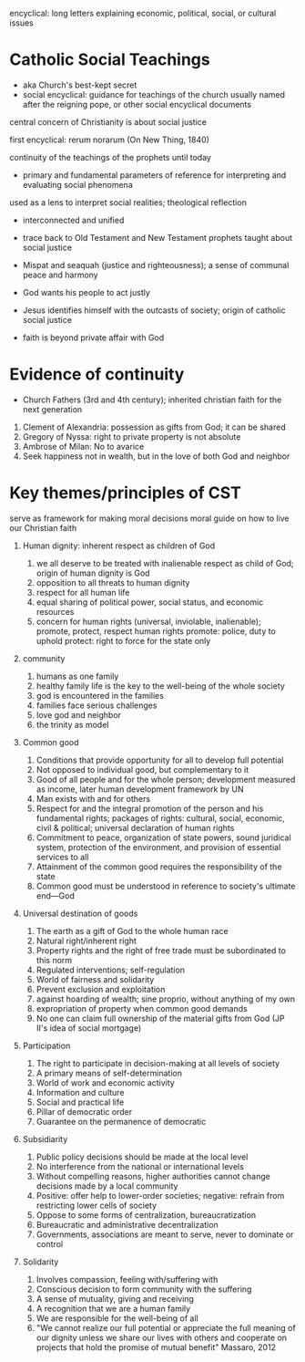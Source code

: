 encyclical: long letters explaining economic, political, social, or cultural issues

# Catholic Social Teachings
* aka Church's best-kept secret
* social encyclical: guidance for teachings of the church
usually named after the reigning pope, or other social encyclical documents

central concern of Christianity is about social justice

first encyclical: rerum norarum (On New Thing, 1840)

continuity of the teachings of the prophets until today

* primary and fundamental parameters of reference for interpreting and evaluating social phenomena

used as a lens to interpret social realities; theological reflection

* interconnected and unified
* trace back to Old Testament and New Testament
prophets taught about social justice

* Mispat and seaquah (justice and righteousness); a sense of communal peace and harmony
* God wants his people to act justly
* Jesus identifies himself with the outcasts of society; origin of catholic social justice
* faith is beyond private affair with God

# Evidence of continuity
* Church Fathers (3rd and 4th century); inherited christian faith for the next generation
1. Clement of Alexandria: possession as gifts from God; it can be shared
2. Gregory of Nyssa: right to private property is not absolute
3. Ambrose of Milan: No to avarice
4. Seek happiness not in wealth, but in the love of both God and neighbor

# Key themes/principles of CST
serve as framework for making moral decisions
moral guide on how to live our Christian faith

1. Human dignity: inherent respect as children of God
	1. we all deserve to be treated with inalienable respect as child of God; origin of human dignity is God
	2. opposition to all threats to human dignity
	3. respect for all human life
	4. equal sharing of political power, social status, and economic resources
	5. concern for human rights (universal, inviolable, inalienable);  promote, protect, respect human rights
promote: police, duty to uphold
protect: right to force for the state only

2. community
	1. humans as one family
	2. healthy family life is the key to the well-being of the whole society
	3. god is encountered in the families
	4. families face serious challenges
	5. love god and neighbor
	6. the trinity as model

3. Common good
	1. Conditions that provide opportunity for all to develop full potential
	2. Not opposed to individual good, but complementary to it
	3. Good of all people and for the whole person; development measured as income, later human development framework by UN
	4. Man exists with and for others
	5. Respect for and the integral promotion of the person and his fundamental rights; packages of rights: cultural, social, economic, civil & political; universal declaration of human rights
	6. Commitment to peace, organization of state powers, sound juridical system, protection of the environment, and provision of essential services to all
	7. Attainment of the common good requires the responsibility of the state
	8. Common good must be understood in reference to society's ultimate end—God

4. Universal destination of goods
	1. The earth as a gift of God to the whole human race
	2. Natural right/inherent right
	3. Property rights and the right of free trade must be subordinated to this norm
	4. Regulated interventions; self-regulation
	5. World of fairness and solidarity
	6. Prevent exclusion and exploitation
	7. against hoarding of wealth; sine proprio, without anything of my own
	8. expropriation of property when common good demands
	9. No one can claim full ownership of the material gifts from God (JP II's idea of social mortgage)

5. Participation
	1. The right to participate in decision-making at all levels of society
	2. A primary means of self-determination
	3. World of work and economic activity
	4. Information and culture
	5. Social and practical life
	6. Pillar of democratic order
	7. Guarantee on the permanence of democratic

6. Subsidiarity
	1. Public policy decisions should be made at the local level
	2. No interference from the national or international levels
	3. Without compelling reasons, higher authorities cannot change decisions made by a local community
	4. Positive: offer help to lower-order societies; negative: refrain from restricting lower cells of society
	5. Oppose to some forms of centralization, bureaucratization
	6. Bureaucratic and administrative decentralization
	7. Governments, associations are meant to serve, never to dominate or control

7. Solidarity
	1. Involves compassion, feeling with/suffering with
	2. Conscious decision to form community with the suffering
	3. A sense of mutuality, giving and receiving
	4. A recognition that we are a human family
	5. We are responsible for the well-being of all
	6. "We cannot realize our full potential or appreciate the full meaning of our dignity unless we share our lives with others and cooperate on projects that hold the promise of mutual benefit" Massaro, 2012
